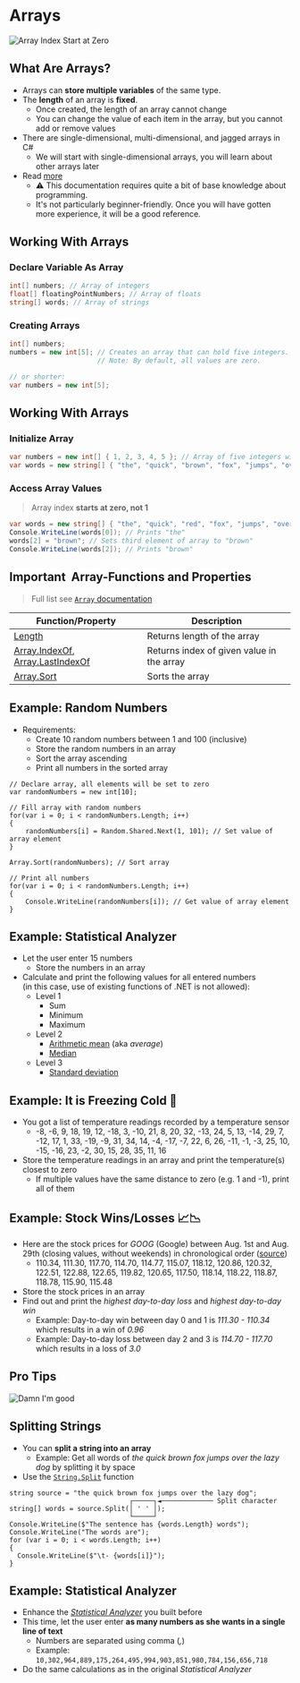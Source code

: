 # <span translate="no">Arrays</span>

![Array Index Start at Zero](https://media.makeameme.org/created/array-index-start.jpg)


## What Are Arrays?

* Arrays <!-- .element: class="fragment" --> can **store multiple variables** of the same type.
* The <!-- .element: class="fragment" --> **length** of an array is **fixed**.
  * Once created, the length of an array cannot change
  * You can change the value of each item in the array, but you cannot add or remove values
* There <!-- .element: class="fragment" --> are single-dimensional, multi-dimensional, and jagged arrays in C#
  * We will start with single-dimensional arrays, you will learn about other arrays later
* Read <!-- .element: class="fragment" --> [more](https://docs.microsoft.com/en-us/dotnet/csharp/programming-guide/arrays/)
  * ⚠️ This documentation requires quite a bit of base knowledge about programming.
  * It's not particularly beginner-friendly. Once you will have gotten more experience, it will be a good reference.


## Working With Arrays

### Declare <!-- .element: class="fragment" --> Variable As Array

```cs
int[] numbers; // Array of integers
float[] floatingPointNumbers; // Array of floats
string[] words; // Array of strings
```
<!-- .element: class="fragment" -->

### Creating <!-- .element: class="fragment" --> Arrays

```cs
int[] numbers;
numbers = new int[5]; // Creates an array that can hold five integers.
                      // Note: By default, all values are zero.

// or shorter:
var numbers = new int[5];
```
<!-- .element: class="fragment" -->


## Working With Arrays

### Initialize <!-- .element: class="fragment" --> Array

```cs
var numbers = new int[] { 1, 2, 3, 4, 5 }; // Array of five integers with given initial values
var words = new string[] { "the", "quick", "brown", "fox", "jumps", "over", "the", "lazy", "dog" };
```
<!-- .element: class="fragment" -->

### Access <!-- .element: class="fragment" --> Array Values

> Array index **starts at zero, not 1**
<!-- .element: class="fragment" -->

```cs
var words = new string[] { "the", "quick", "red", "fox", "jumps", "over", "the", "lazy", "dog" };
Console.WriteLine(words[0]); // Prints "the"
words[2] = "brown"; // Sets third element of array to "brown"
Console.WriteLine(words[2]); // Prints "brown"
```
<!-- .element: class="fragment" -->


## Important &nbsp;<span translate="no">Array</span>-Functions and Properties

> Full list see [`Array` documentation](https://docs.microsoft.com/en-us/dotnet/api/system.array)

| Function/Property | Description |
|---|---|
| <span translate="no">[Length](https://docs.microsoft.com/en-us/dotnet/api/system.array.length?view=net-6.0)</span> | Returns length of the array |
| <span translate="no">[Array.IndexOf](https://docs.microsoft.com/en-us/dotnet/api/system.array.indexof), [Array.LastIndexOf](https://docs.microsoft.com/en-us/dotnet/api/system.array.lastindexof?view=net-6.0)</span> | Returns index of given value in the array |
| <span translate="no">[Array.Sort](https://docs.microsoft.com/en-us/dotnet/api/system.array.sort)</span> | Sorts the array |


## Example: Random Numbers

* Requirements:
  * Create 10 random numbers between 1 and 100 (inclusive)
  * Store the random numbers in an array
  * Sort the array ascending
  * Print all numbers in the sorted array

```cs[|1-2|4-8|10|12-16]
// Declare array, all elements will be set to zero
var randomNumbers = new int[10];

// Fill array with random numbers
for(var i = 0; i < randomNumbers.Length; i++)
{
    randomNumbers[i] = Random.Shared.Next(1, 101); // Set value of array element 
}

Array.Sort(randomNumbers); // Sort array

// Print all numbers
for(var i = 0; i < randomNumbers.Length; i++)
{
    Console.WriteLine(randomNumbers[i]); // Get value of array element
}
```
<!-- .element: class="fragment" -->


## Example: Statistical Analyzer

* Let <!-- .element: class="fragment" --> the user enter 15 numbers
  * Store the numbers in an array
* Calculate <!-- .element: class="fragment" --> and print the following values for all entered numbers<br/>(in this case, use of existing functions of .NET is not allowed):
  * Level 1
    * Sum
    * Minimum
    * Maximum
  * Level 2
    * [Arithmetic mean](https://en.wikipedia.org/wiki/Arithmetic_mean) (aka *average*)
    * [Median](https://en.wikipedia.org/wiki/Median)
  * Level 3
    * [Standard deviation](https://en.wikipedia.org/wiki/Standard_deviation)


## Example: It is Freezing Cold 🥶

* You <!-- .element: class="fragment" --> got a list of temperature readings recorded by a temperature sensor
  * -8, -6, 9, 18, 19, 12, -18, 3, -10, 21, 8, 20, 32, -13, 24, 5, 13, -14, 29, 7, -12, 17, 1, 33, -19, -9, 31, 34, 14, -4, -17, -7, 22, 6, 26, -11, -1, -3, 25, 10, -15, -16, 23, -2, 30, 15, 28, 35, 11, 16
* Store <!-- .element: class="fragment" --> the temperature readings in an array and print the temperature(s) closest to zero
  * If multiple values have the same distance to zero (e.g. 1 and -1), print all of them


## Example: Stock Wins/Losses 📈📉

* Here <!-- .element: class="fragment" --> are the stock prices for *GOOG* (Google) between Aug. 1st and Aug. 29th (closing values, without weekends) in chronological order ([source](https://www.wsj.com/market-data/quotes/GOOG/historical-prices))
  * 110.34, 111.30, 117.70, 114.70, 114.77, 115.07, 118.12, 120.86, 120.32, 122.51, 122.88, 122.65, 119.82, 120.65, 117.50, 118.14, 118.22, 118.87, 118.78, 115.90, 115.48
* Store <!-- .element: class="fragment" --> the stock prices in an array
* Find <!-- .element: class="fragment" --> out and print the *highest day-to-day loss* and *highest day-to-day win*
  * Example: Day-to-day win between day 0 and 1 is *111.30 - 110.34* which results in a win of *0.96*
  * Example: Day-to-day loss between day 2 and 3 is *114.70 - 117.70* which results in a loss of *3.0*


## Pro Tips

![Damn I'm good](https://c.tenor.com/sZI62CeEK8QAAAAC/robert-downey-jr-iron-man.gif)


## Splitting Strings

* You <!-- .element: class="fragment" --> can **split a string into an array**
  * Example: Get all words of *the quick brown fox jumps over the lazy dog* by splitting it by space
* Use <!-- .element: class="fragment" --> the [`String.Split`](https://docs.microsoft.com/en-us/dotnet/api/system.string.split) function

```cs[|2-4]
string source = "the quick brown fox jumps over the lazy dog";
                              ┌─────┐◄───────────── Split character
string[] words = source.Split(│ ' ' │);
                              └─────┘ 
Console.WriteLine($"The sentence has {words.Length} words");
Console.WriteLine("The words are");
for (var i = 0; i < words.Length; i++)
{
  Console.WriteLine($"\t- {words[i]}");
}
```
<!-- .element: class="fragment" -->


## Example: Statistical Analyzer

* Enhance the [*Statistical Analyzer*](#/10/6/1) you built before
* This time, let the user enter **as many numbers as she wants in a single line of text**
  * Numbers are separated using comma (*,*)
  * Example: `10,302,964,889,175,264,495,994,903,851,980,784,156,656,718`
* Do the same calculations as in the original *Statistical Analyzer*
